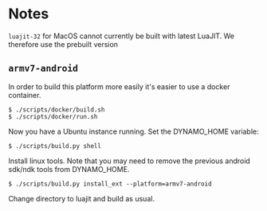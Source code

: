 

# Notes

`luajit-32` for MacOS cannot currently be built with latest LuaJIT.
We therefore use the prebuilt version

## `armv7-android`

In order to build this platform more easily it's easier to use a docker container.

    $ ./scripts/docker/build.sh
    $ ./scripts/docker/run.sh

Now you have a Ubuntu instance running.
Set the DYNAMO_HOME variable:

    $ ./scripts/build.py shell

Install linux tools.
Note that you may need to remove the previous android sdk/ndk tools from DYNAMO_HOME.

    $ ./scripts/build.py install_ext --platform=armv7-android

Change directory to luajit and build as usual.
